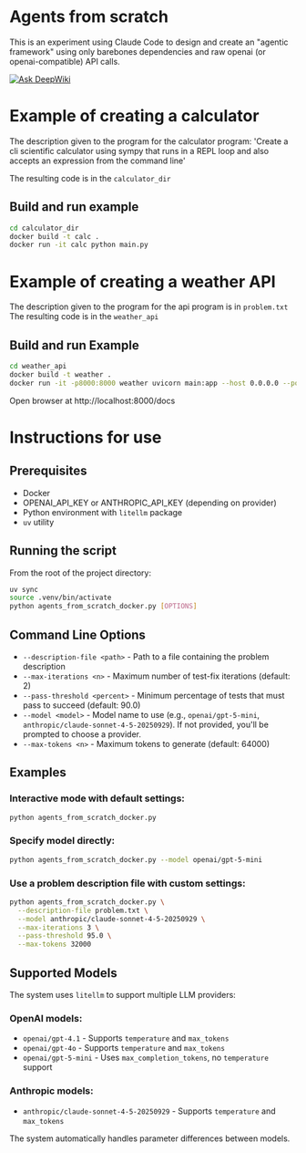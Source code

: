# Agents from scratch

This is an experiment using Claude Code to design and create an "agentic framework" using only barebones dependencies and raw openai (or openai-compatible) API calls.

[![Ask DeepWiki](https://deepwiki.com/badge.svg)](https://deepwiki.com/oshea00/codeagents)

# Example of creating a calculator

The description given to the program for the calculator program:
'Create a cli scientific calculator using sympy that runs in a REPL loop and also accepts an expression from the command line'

The resulting code is in the ```calculator_dir```

## Build and run example
```bash
cd calculator_dir
docker build -t calc .
docker run -it calc python main.py
```

# Example of creating a weather API

The description given to the program for the api program is in ```problem.txt```
The resulting code is in the ```weather_api```

## Build and run Example
```bash
cd weather_api
docker build -t weather .
docker run -it -p8000:8000 weather uvicorn main:app --host 0.0.0.0 --port 8000
```
Open browser at http://localhost:8000/docs

# Instructions for use

## Prerequisites
- Docker
- OPENAI_API_KEY or ANTHROPIC_API_KEY (depending on provider)
- Python environment with `litellm` package
- `uv` utility

## Running the script

From the root of the project directory:
```bash
uv sync
source .venv/bin/activate
python agents_from_scratch_docker.py [OPTIONS]
```

## Command Line Options

- `--description-file <path>` - Path to a file containing the problem description
- `--max-iterations <n>` - Maximum number of test-fix iterations (default: 2)
- `--pass-threshold <percent>` - Minimum percentage of tests that must pass to succeed (default: 90.0)
- `--model <model>` - Model name to use (e.g., `openai/gpt-5-mini`, `anthropic/claude-sonnet-4-5-20250929`). If not provided, you'll be prompted to choose a provider.
- `--max-tokens <n>` - Maximum tokens to generate (default: 64000)

## Examples

### Interactive mode with default settings:
```bash
python agents_from_scratch_docker.py
```

### Specify model directly:
```bash
python agents_from_scratch_docker.py --model openai/gpt-5-mini
```

### Use a problem description file with custom settings:
```bash
python agents_from_scratch_docker.py \
  --description-file problem.txt \
  --model anthropic/claude-sonnet-4-5-20250929 \
  --max-iterations 3 \
  --pass-threshold 95.0 \
  --max-tokens 32000
```

## Supported Models

The system uses `litellm` to support multiple LLM providers:

### OpenAI models:
- `openai/gpt-4.1` - Supports `temperature` and `max_tokens`
- `openai/gpt-4o` - Supports `temperature` and `max_tokens`
- `openai/gpt-5-mini` - Uses `max_completion_tokens`, no `temperature` support

### Anthropic models:
- `anthropic/claude-sonnet-4-5-20250929` - Supports `temperature` and `max_tokens`

The system automatically handles parameter differences between models.

